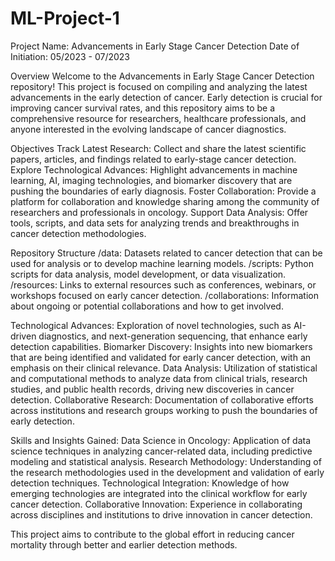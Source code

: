 # ML-Project-1

Project Name: Advancements in Early Stage Cancer Detection
Date of Initiation: 05/2023 - 07/2023        

Overview
Welcome to the Advancements in Early Stage Cancer Detection repository! This project is focused on compiling and analyzing the latest advancements in the early detection of cancer. Early detection is crucial for improving cancer survival rates, and this repository aims to be a comprehensive resource for researchers, healthcare professionals, and anyone interested in the evolving landscape of cancer diagnostics.

Objectives
Track Latest Research: Collect and share the latest scientific papers, articles, and findings related to early-stage cancer detection.
Explore Technological Advances: Highlight advancements in machine learning, AI, imaging technologies, and biomarker discovery that are pushing the boundaries of early diagnosis.
Foster Collaboration: Provide a platform for collaboration and knowledge sharing among the community of researchers and professionals in oncology.
Support Data Analysis: Offer tools, scripts, and data sets for analyzing trends and breakthroughs in cancer detection methodologies.

Repository Structure
/data: Datasets related to cancer detection that can be used for analysis or to develop machine learning models.
/scripts: Python scripts for data analysis, model development, or data visualization.
/resources: Links to external resources such as conferences, webinars, or workshops focused on early cancer detection.
/collaborations: Information about ongoing or potential collaborations and how to get involved.

Technological Advances: Exploration of novel technologies, such as AI-driven diagnostics, and next-generation sequencing, that enhance early detection capabilities.
Biomarker Discovery: Insights into new biomarkers that are being identified and validated for early cancer detection, with an emphasis on their clinical relevance.
Data Analysis: Utilization of statistical and computational methods to analyze data from clinical trials, research studies, and public health records, driving new discoveries in cancer detection.
Collaborative Research: Documentation of collaborative efforts across institutions and research groups working to push the boundaries of early detection.

Skills and Insights Gained:
Data Science in Oncology: Application of data science techniques in analyzing cancer-related data, including predictive modeling and statistical analysis.
Research Methodology: Understanding of the research methodologies used in the development and validation of early detection techniques.
Technological Integration: Knowledge of how emerging technologies are integrated into the clinical workflow for early cancer detection.
Collaborative Innovation: Experience in collaborating across disciplines and institutions to drive innovation in cancer detection.

This project aims to contribute to the global effort in reducing cancer mortality through better and earlier detection methods.
